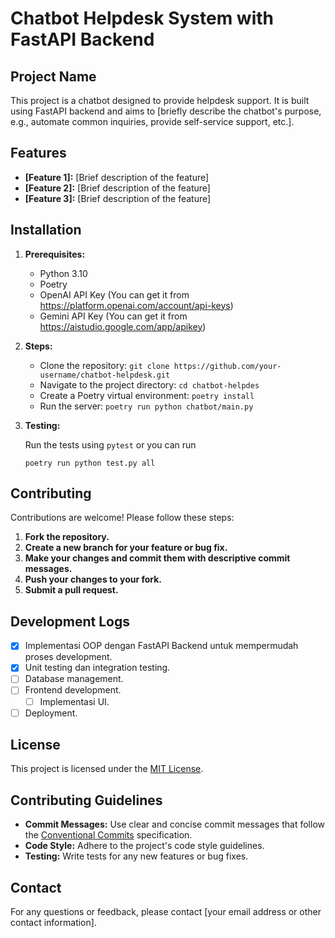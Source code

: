 # Chatbot Helpdesk System with FastAPI Backend

## Project Name

This project is a chatbot designed to provide helpdesk support. It is built using FastAPI backend and aims to [briefly describe the chatbot's purpose, e.g., automate common inquiries, provide self-service support, etc.].

## Features

- **[Feature 1]:** [Brief description of the feature]
- **[Feature
 2]:** [Brief description of the feature]
- **[Feature 3]:** [Brief description of the feature]

## Installation

1. **Prerequisites:**
   - Python 3.10
   - Poetry
   - OpenAI API Key (You can get it from https://platform.openai.com/account/api-keys)
   - Gemini API Key (You can get it from https://aistudio.google.com/app/apikey)

2. **Steps:**
   - Clone the repository: `git clone https://github.com/your-username/chatbot-helpdesk.git`
   - Navigate to the project directory: `cd chatbot-helpdes`
   - Create a Poetry virtual environment: `poetry install`
   - Run the server: `poetry run python chatbot/main.py`

3. **Testing:**
   
    Run the tests using `pytest` or you can run 
    ```shell
    poetry run python test.py all
    ```

## Contributing

Contributions are welcome! Please follow these steps:

1. **Fork the repository.**
2. **Create a new branch for your feature or bug fix.**
3. **Make your changes and commit them with descriptive commit messages.**
4. **Push your changes to your fork.**
5. **Submit a pull request.**

## Development Logs
- [x] Implementasi OOP dengan FastAPI Backend untuk mempermudah proses development.
- [x] Unit testing dan integration testing.
- [ ] Database management.
- [ ] Frontend development.
  - [ ] Implementasi UI.
- [ ] Deployment.

## License

This project is licensed under the [MIT License](LICENSE).

## Contributing Guidelines

- **Commit Messages:** Use clear and concise commit messages that follow the [Conventional Commits](https://gist.github.com/qoomon/5dfcdf8eec66a051ecd85625518cfd13) specification.
- **Code Style:** Adhere to the project's code style guidelines.
- **Testing:** Write tests for any new features or bug fixes.

## Contact

For any questions or feedback, please contact [your email address or other contact information].
